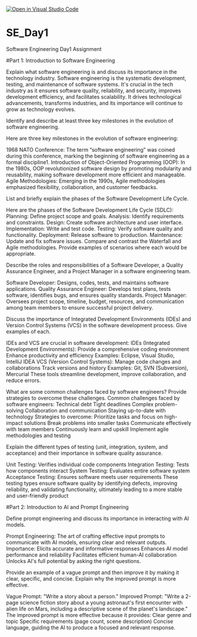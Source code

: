 [![Open in Visual Studio Code](https://classroom.github.com/assets/open-in-vscode-2e0aaae1b6195c2367325f4f02e2d04e9abb55f0b24a779b69b11b9e10269abc.svg)](https://classroom.github.com/online_ide?assignment_repo_id=15559404&assignment_repo_type=AssignmentRepo)
# SE_Day1
Software Engineering Day1 Assignment

#Part 1: Introduction to Software Engineering

Explain what software engineering is and discuss its importance in the technology industry.
Software engineering is the systematic development, testing, and maintenance of software systems. It's crucial in the tech industry as it ensures software quality, reliability, and security, improves development efficiency, and facilitates scalability. It drives technological advancements, transforms industries, and its importance will continue to grow as technology evolves.




Identify and describe at least three key milestones in the evolution of software engineering.

Here are three key milestones in the evolution of software engineering:

1968 NATO Conference: The term “software engineering” was coined during this conference, marking the beginning of software engineering as a formal discipline1.
Introduction of Object-Oriented Programming (OOP): In the 1980s, OOP revolutionized software design by promoting modularity and reusability, making software development more efficient and manageable.
Agile Methodologies: Emerging in the 1990s, Agile methodologies emphasized flexibility, collaboration, and customer feedbacks.

List and briefly explain the phases of the Software Development Life Cycle.

Here are the phases of the Software Development Life Cycle (SDLC):
Planning: Define project scope and goals.
Analysis: Identify requirements and constraints.
Design: Create software architecture and user interface.
Implementation: Write and test code.
Testing: Verify software quality and functionality.
Deployment: Release software to production.
Maintenance: Update and fix software issues.
Compare and contrast the Waterfall and Agile methodologies. Provide examples of scenarios where each would be appropriate.


Describe the roles and responsibilities of a Software Developer, a Quality Assurance Engineer, and a Project Manager in a software engineering team.

Software Developer: Designs, codes, tests, and maintains software applications.
Quality Assurance Engineer: Develops test plans, tests software, identifies bugs, and ensures quality standards.
Project Manager: Oversees project scope, timeline, budget, resources, and communication among team members to ensure successful project delivery.

Discuss the importance of Integrated Development Environments (IDEs) and Version Control Systems (VCS) in the software development process. Give examples of each.

IDEs and VCS are crucial in software development:
IDEs (Integrated Development Environments):
Provide a comprehensive coding environment
Enhance productivity and efficiency
Examples: Eclipse, Visual Studio, IntelliJ IDEA
VCS (Version Control Systems):
Manage code changes and collaborations
Track versions and history
Examples: Git, SVN (Subversion), Mercurial
These tools streamline development, improve collaboration, and reduce errors.

What are some common challenges faced by software engineers? Provide strategies to overcome these challenges.
Common challenges faced by software engineers:
Technical debt
Tight deadlines
Complex problem-solving
Collaboration and communication
Staying up-to-date with technology
Strategies to overcome:
Prioritize tasks and focus on high-impact solutions
Break problems into smaller tasks
Communicate effectively with team members
Continuously learn and upskill
Implement agile methodologies and testing

Explain the different types of testing (unit, integration, system, and acceptance) and their importance in software quality assurance.

Unit Testing: Verifies individual code components
Integration Testing: Tests how components interact
System Testing: Evaluates entire software system
Acceptance Testing: Ensures software meets user requirements
These testing types ensure software quality by identifying defects, improving reliability, and validating functionality, ultimately leading to a more stable and user-friendly product

#Part 2: Introduction to AI and Prompt Engineering


Define prompt engineering and discuss its importance in interacting with AI models.

Prompt Engineering: The art of crafting effective input prompts to communicate with AI models, ensuring clear and relevant outputs.
Importance:
Elicits accurate and informative responses
Enhances AI model performance and reliability
Facilitates efficient human-AI collaboration
Unlocks AI's full potential by asking the right questions.


Provide an example of a vague prompt and then improve it by making it clear, specific, and concise. Explain why the improved prompt is more effective.

Vague Prompt: "Write a story about a person."
Improved Prompt: "Write a 2-page science fiction story about a young astronaut's first encounter with alien life on Mars, including a descriptive scene of the planet's landscape."
The improved prompt is more effective because it provides:
Clear genre and topic
Specific requirements (page count, scene description)
Concise language, guiding the AI to produce a focused and relevant response.
